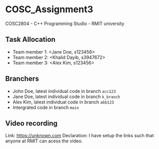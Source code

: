 # COSC_Assignment3
COSC2804 - C++ Programming Studio - RMIT university

## Task Allocation
- Team member 1: <Jane Doe, s123456>
- Team member 2: <Khalid Dayib, s3947672>
- Team member 3: <Alex Kim, s123456>

## Branchers
- John Doe, latest individual code in branch `acc123`
- Jane Doe, latest individual code in branch `k_branch`
- Alex Kim, latest individual code in branch `abb123`
- Intergrated code in branch `main`

## Video recording
Link: https://unknown.com
Declaration: I have setup the links such that anyone at RMIT can acess the video.   